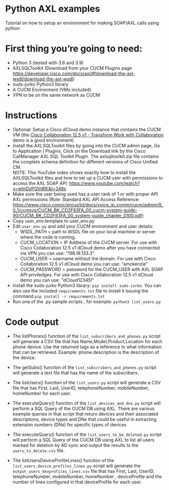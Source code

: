 # Python AXL examples
Tutorial on how to setup an environment for making SOAP/AXL calls using python

 # First thing you’re going to need:
 - Python 3 (tested with 3.6 and 3.9)  
 - AXLSQLToolkit (Download from your CUCM Plugins page https://developer.cisco.com/docs/axl/#!download-the-axl-wsdl/download-the-axl-wsdl)  
 - suds-jurko Python3 library  
 - A CUCM Environment (VMs included)  
 - VPN to be on the same network as CUCM  

 # Instructions
 - Optional: Setup a Cisco dCloud demo instance that contains the CUCM VM (the [Cisco Collaboration 12.5 v1 - Transform Work with Collaboration](https://dcloud2-rtp.cisco.com/content/demo/578984) demo is a good environment)  
 - Install the AXLSQLToolkit files by going into the CUCM admin page, Go to Application | Plugins. Click on the Download link by the Cisco CallManager AXL SQL Toolkit Plugin. The axlsqltoolkit.zip file contains the complete schema definition for different versions of Cisco Unified CM.  
   NOTE: This YouTube video shows exactly how to install the AXLSQLToolkit files and how to set up a CUCM user with permissions to access the AXL SOAP API: https://www.youtube.com/watch?v=wtnDzPQVdRE&t=248s  
 - Make sure the user being used has a user rank of 1 or with proper API AXL permissions (Role: Standard AXL API Access Reference: https://www.cisco.com/c/en/us/td/docs/voice_ip_comm/cucm/admin/9_0_1/ccmsys/CUCM_BK_CD2F83FA_00_cucm-system-guide-90/CUCM_BK_CD2F83FA_00_system-guide_chapter_0100.pdf)  
 - Copy user_env.template to user_env.py  
 - Edit `user_env.py` and add your CUCM environment and user details:  
   - WSDL_PATH = path to WSDL file on your local machine or server where the code is running.  
   - CUCM_LOCATION = IP Address of the CUCM server. For use with Cisco Collaboration 12.5 v1 dCloud demo after you have connected via VPN you can use: "198.18.133.3"  
   - CUCM_USER = username without the domain. For use with Cisco Collaboration 12.5 v1 dCloud demo you can use: "amckenzie"  
   - CUCM_PASSWORD = password for the CUCM_USER with AXL SOAP API priviledges. For use with Cisco Collaboration 12.5 v1 dCloud demo you can use: "dCloud12345!"  
 - Install the suds-jurko Python3 library: `pip install suds-jurko`.  You can also use the included `requirements.txt` file to install it issuing the command `pip install -r requirements.txt`   
 - Run one of the .py sample scripts , for example: `python3 list_users.py`  
 

 # Code output
 - The listPhones() function of the `list_subscribers_and_phones.py` script will generate a CSV file that has Name,Model,Product,Location for each phone device. Use the returned tags as a reference to what information that can be retrieved. Example: phone.description is the description of the device.  
 
 - The getSubs() function of the `list_subscribers_and_phones.py` script will generate a text file that has the name of the subscribers.  

 - The listUsers() function of the `list_users.py` script will generate a CSV file that has First, Last, UserID, telephoneNumber, mobileNumber, homeNumber for each user.  

 - The executeQuery() function of the `list_devices_and_dns.py` script will perform a SQL Query of the CUCM DB using AXL. There are various example queries in that script that return devices and their associated descriptions, device types and DNs that could be useful in extracting extension numbers (DNs) for specific types of devices  

 - The executeQuery() function of the `list_users_to_be_deleted.py` script will perform a SQL Query of the CUCM DB using AXL to list all users marked for deletion
 by AD sync and output the results to the `users_to_delete.csv` file. 

 - The listUsersDeviceProfileLines() function of the `list_users_device_profiles_lines.py` script will generate the `output_users_devprofiles_lines.csv` file that has First, Last, UserID, telephoneNumber, mobileNumber, homeNumber , deviceProfile and the number of lines configured in that deviceProfile for each user.  

